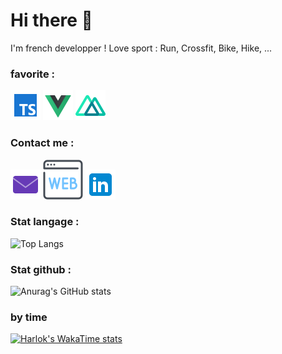 # Hi there 👋

I'm french developper ! 
Love sport : Run, Crossfit, Bike, Hike, ...

### favorite : 
![typeScript](https://github.com/math-dev-24/math-dev-24/blob/main/asset/ts_48.png)
![vueJs](https://github.com/math-dev-24/math-dev-24/blob/main/asset/vue_48.png)
![nuxt](https://github.com/math-dev-24/math-dev-24/blob/main/asset/nuxt_48.png)

### Contact me :
[![ici](https://github.com/math-dev-24/math-dev-24/blob/main/asset/email_48.png)](mailto:mathieu.busse24@gmail.com?subject=contact)
[![image](https://github.com/math-dev-24/math-dev-24/blob/main/asset/web_64.png)](https://mathieu-busse.dev/)
[![imageLinkedin](https://github.com/math-dev-24/math-dev-24/blob/main/asset/link_48.png)](www.linkedin.com/in/math-froid-dev)


### Stat langage :
![Top Langs](https://github-readme-stats.vercel.app/api/top-langs/?username=math-dev-24&size_weight=0.5&count_weight=0.5&layout=compact&theme=onedark)
<br/>
### Stat github :
![Anurag's GitHub stats](https://github-readme-stats.vercel.app/api?username=math-dev-24&show_icons=true&theme=onedark)

### by time 
[![Harlok's WakaTime stats](https://github-readme-stats.vercel.app/api/wakatime?username=math-dev-24)](https://github.com/math-dev-24/github-readme-stats)
